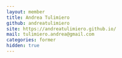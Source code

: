 ```yaml
---
layout: member
title: Andrea Tulimiero
github: andreatulimiero
site: https://andreatulimiero.github.io/
mail: tulimiero.andrea@gmail.com
categories: former
hidden: true
---
```



